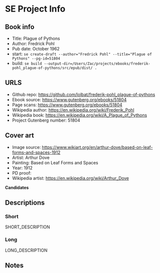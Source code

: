 # SE Project Info

## Book info

- Title: Plague of Pythons
- Author: Fredrick Pohl
- Pub date: October 1962
- start: `se create-draft --author="Fredrick Pohl" --title="Plague of Pythons" --pg-id=51804`
- build: `se build --output-dir=/Users/Zac/projects/ebooks/frederik-pohl_plague-of-pythons/src/epub/dist/ .`

## URLS

- Github repo:  https://github.com/lolbat/frederik-pohl_plague-of-pythons
- Ebook source: https://www.gutenberg.org/ebooks/51804
- Page scans: https://www.gutenberg.org/ebooks/51804
- Wikipedia author: https://en.wikipedia.org/wiki/Frederik_Pohl
- Wikipedia book: https://en.wikipedia.org/wiki/A_Plague_of_Pythons
- Project Gutenberg number: 51804

## Cover art

- Image source: https://www.wikiart.org/en/arthur-dove/based-on-leaf-forms-and-spaces-1912
- Artist: Arthur Dove
- Painting: Based on Leaf Forms and Spaces
- Year: 1912
- PD proof: 
- Wikipedia artist: https://en.wikipedia.org/wiki/Arthur_Dove

**Candidates**

## Descriptions

### Short

SHORT_DESCRIPTION

### Long

LONG_DESCRIPTION

## Notes
